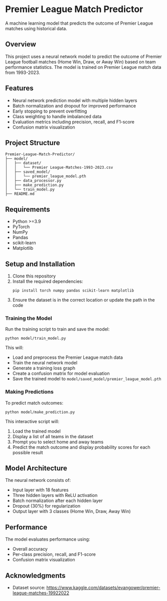 # Premier League Match Predictor

A machine learning model that predicts the outcome of Premier League matches using historical data.

## Overview

This project uses a neural network model to predict the outcome of Premier League football matches (Home Win, Draw, or Away Win) based on team performance statistics. The model is trained on Premier League match data from 1993-2023.

## Features

- Neural network prediction model with multiple hidden layers
- Batch normalization and dropout for improved performance
- Early stopping to prevent overfitting
- Class weighting to handle imbalanced data
- Evaluation metrics including precision, recall, and F1-score
- Confusion matrix visualization

## Project Structure

```
Premier-League-Match-Predictor/
├── model/
│   ├── dataset/
│   │   └── Premier League-Matches-1993-2023.csv
│   ├── saved_model/
│   │   └── premier_league_model.pth
│   ├── data_processor.py
│   ├── make_prediction.py
│   └── train_model.py
├── README.md
```

## Requirements

- Python >=3.9
- PyTorch
- NumPy
- Pandas
- scikit-learn
- Matplotlib

## Setup and Installation

1. Clone this repository
2. Install the required dependencies:
   ```
   pip install torch numpy pandas scikit-learn matplotlib
   ```
3. Ensure the dataset is in the correct location or update the path in the code

### Training the Model

Run the training script to train and save the model:

```
python model/train_model.py
```

This will:
- Load and preprocess the Premier League match data
- Train the neural network model
- Generate a training loss graph
- Create a confusion matrix for model evaluation
- Save the trained model to `model/saved_model/premier_league_model.pth`

### Making Predictions

To predict match outcomes:

```
python model/make_prediction.py
```

This interactive script will:
1. Load the trained model
2. Display a list of all teams in the dataset
3. Prompt you to select home and away teams
4. Predict the match outcome and display probability scores for each possible result

## Model Architecture

The neural network consists of:
- Input layer with 18 features
- Three hidden layers with ReLU activation
- Batch normalization after each hidden layer
- Dropout (30%) for regularization
- Output layer with 3 classes (Home Win, Draw, Away Win)

## Performance

The model evaluates performance using:
- Overall accuracy
- Per-class precision, recall, and F1-score
- Confusion matrix visualization

## Acknowledgments

- Dataset source: https://www.kaggle.com/datasets/evangower/premier-league-matches-19922022
